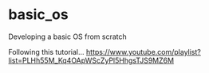 # basic_os

Developing a basic OS from scratch
 
Following this tutorial...
https://www.youtube.com/playlist?list=PLHh55M_Kq4OApWScZyPl5HhgsTJS9MZ6M